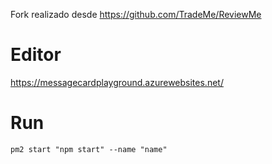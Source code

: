 Fork realizado desde https://github.com/TradeMe/ReviewMe

# Editor

https://messagecardplayground.azurewebsites.net/

# Run

```
pm2 start "npm start" --name "name"
```
